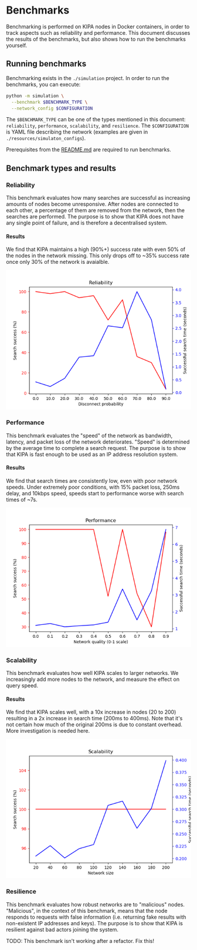 # Benchmarks

Benchmarking is performed on KIPA nodes in Docker containers, in order to track aspects such as
reliability and performance. This document discusses the results of the benchmarks, but also shows
how to run the benchmarks yourself.

## Running benchmarks

Benchmarking exists in the `./simulation` project. In order to run the benchmarks, you can execute:

```bash
python -m simulation \
  --benchmark $BENCHMARK_TYPE \
  --network_config $CONFIGURATION
```

The `$BENCHMARK_TYPE` can be one of the types mentioned in this document: `reliability`,
`performance`, `scalability`, and `resilience`. The `$CONFIGURATION` is YAML file describing the
network (examples are given in `./resources/simulaton_configs`).

Prerequisites from the [README.md](../README.md#simulation) are required to run benchmarks.

## Benchmark types and results

### Reliability

This benchmark evaluates how many searches are successful as increasing amounts of nodes become
unresponsive. After nodes are connected to each other, a percentage of them are removed from the
network, then the searches are performed. The purpose is to show that KIPA does not have any single
point of failure, and is therefore a decentralised system.

#### Results

We find that KIPA maintains a high (90%+) success rate with even 50% of the nodes in the network
missing. This only drops off to ~35% success rate once only 30% of the network is avaialble.

![Reliability benchmark results](./images/benchmark-reliability.png)

### Performance

This benchmark evaluates the "speed" of the network as bandwidth, latency, and packet loss of the
network deteriorates. "Speed" is determined by the average time to complete a search request. The
purpose is to show that KIPA is fast enough to be used as an IP address resolution system.

#### Results

We find that search times are consistently low, even with poor network speeds. Under extremely poor
conditions, with 15% packet loss, 250ms delay, and 10kbps speed, speeds start to performance worse
with search times of ~7s.

![Performance benchmark results](./images/benchmark-performance.png)

### Scalability

This benchmark evaluates how well KIPA scales to larger networks. We increasingly add more nodes to
the network, and measure the effect on query speed.

#### Results

We find that KIPA scales well, with a 10x increase in nodes (20 to 200) resulting in a 2x increase
in search time (200ms to 400ms). Note that it's not certain how much of the original 200ms is due to
constant overhead. More investigation is needed here.

![Scalability benchmark results](./images/benchmark-scalability.png)

### Resilience

This benchmark evaluates how robust networks are to "malicious" nodes.  "Malicious", in the context
of this benchmark, means that the node responds to requests with false information (i.e. returning
fake results with non-existent IP addresses and keys). The purpose is to show that KIPA is resilient
against bad actors joining the system.

TODO: This benchmark isn't working after a refactor. Fix this!
